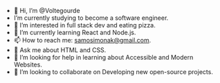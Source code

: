 - 👋 Hi, I’m @Voltegourde
- I’m currently studying to become a software engineer.
- 👀 I’m interested in full stack dev and eating pizza.
- 🌱 I’m currently learning React and Node.js.
- 📫 How to reach me: samosimonak@gmail.com.
- 💬 Ask me about HTML and CSS.
- 🤝 I’m looking for help in learning about Accessible and Modern Websites.
- 👯 I’m looking to collaborate on Developing new open-source projects.

<!---
Voltegourde/Voltegourde is a ✨ special ✨ repository because its `README.md` (this file) appears on your GitHub profile.
You can click the Preview link to take a look at your changes.
--->
